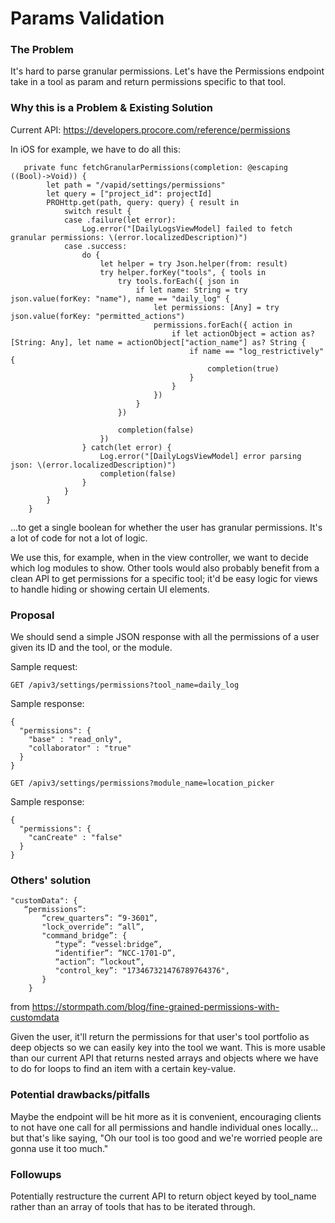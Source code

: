 
Params Validation
===

### The Problem
It's hard to parse granular permissions.
Let's have the Permissions endpoint take in a tool as param and return permissions specific to that tool.

### Why this is a Problem & Existing Solution
Current API: https://developers.procore.com/reference/permissions

In iOS for example, we have to do all this:

```
   private func fetchGranularPermissions(completion: @escaping ((Bool)->Void)) {
        let path = "/vapid/settings/permissions"
        let query = ["project_id": projectId]
        PROHttp.get(path, query: query) { result in
            switch result {
            case .failure(let error):
                Log.error("[DailyLogsViewModel] failed to fetch granular permissions: \(error.localizedDescription)")
            case .success:
                do {
                    let helper = try Json.helper(from: result)
                    try helper.forKey("tools", { tools in
                        try tools.forEach({ json in
                            if let name: String = try json.value(forKey: "name"), name == "daily_log" {
                                let permissions: [Any] = try json.value(forKey: "permitted_actions")
                                permissions.forEach({ action in
                                    if let actionObject = action as? [String: Any], let name = actionObject["action_name"] as? String {
                                        if name == "log_restrictively" {
                                            completion(true)
                                        }
                                    }
                                })
                            }
                        })

                        completion(false)
                    })
                } catch(let error) {
                    Log.error("[DailyLogsViewModel] error parsing json: \(error.localizedDescription)")
                    completion(false)
                }
            }
        }
    }
```


...to get a single boolean for whether the user has granular permissions.
It's a lot of code for not a lot of logic.

We use this, for example, when in the view controller, we want to decide which log modules to show. Other tools would also probably benefit from a clean API to get permissions for a specific tool; it'd be easy logic for views to handle hiding or showing certain UI elements.

### Proposal

We should send a simple JSON response with all the permissions of a user given its ID and the tool, or the module.

Sample request:

```GET /apiv3/settings/permissions?tool_name=daily_log```

Sample response:
```
{
  "permissions": {
    "base" : "read_only",
    "collaborator" : "true"
  }
}
```

```GET /apiv3/settings/permissions?module_name=location_picker```

Sample response:
```
{
  "permissions": {
    "canCreate" : "false"
  }
}
```

### Others' solution
```
"customData": {
   “permissions”:
       “crew_quarters”: “9-3601”,
       "lock_override”: “all”,
       "command_bridge”: {
          “type”: “vessel:bridge”,
          “identifier”: “NCC-1701-D”,
          “action”: “lockout”,
          "control_key”: "173467321476789764376",
       }
    }
```
from https://stormpath.com/blog/fine-grained-permissions-with-customdata

Given the user, it'll return the permissions for that user's tool portfolio as deep objects so we can easily key into the tool we want. This is more usable than our current API that returns nested arrays and objects where we have to do for loops to find an item with a certain key-value.


### Potential drawbacks/pitfalls
Maybe the endpoint will be hit more as it is convenient, encouraging clients to not have one call for all permissions and handle individual ones locally... but that's like saying, "Oh our tool is too good and we're worried people are gonna use it too much."

### Followups

Potentially restructure the current API to return object keyed by tool_name rather than an array of tools that has to be iterated through.
